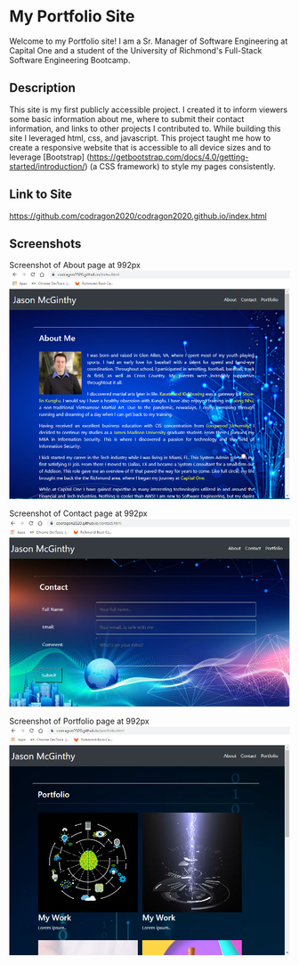 <!-- Repository should contain quality README file with description, screenshot, and link to deployed application. -->

# My Portfolio Site

Welcome to my Portfolio site! I am a Sr. Manager of Software Engineering at Capital One and a student of the University of Richmond's Full-Stack Software Engineering Bootcamp. 

## Description

This site is my first publicly accessible project. I created it to inform viewers some basic information about me, where to submit their contact information, and links to other projects I contributed to. While building this site I leveraged html, css, and javascript. This project taught me how to create a responsive website that is accessible to all device sizes and to leverage [Bootstrap] (https://getbootstrap.com/docs/4.0/getting-started/introduction/) (a CSS framework) to style my pages consistently.

## Link to Site

https://github.com/codragon2020/codragon2020.github.io/index.html

## Screenshots

Screenshot of About page at 992px
![Alt text](./images/About-992.png "Screenshot of About page at 992px")

Screenshot of Contact page at 992px
![Alt text](./images/Contact-992.png "Screenshot of Contact page at 992px")

Screenshot of Portfolio page at 992px
![Alt text](./images/Portfolio-992.png "Screenshot of Portfolio page at 992px")